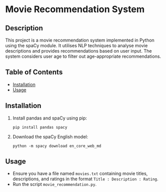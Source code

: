 # Movie Recommendation System

## Description

This project is a movie recommendation system implemented in Python using the spaCy module. It utilises NLP techniques to analyse movie descriptions and provides recommendations based on user input. The system considers user age to filter out age-appropriate recommendations.

## Table of Contents

- [Installation](#installation)
- [Usage](#usage)

## Installation

1. Install pandas and spaCy using pip:
    ```
    pip install pandas spacy
    ```

2. Download the spaCy English model:
    ```
    python -m spacy download en_core_web_md
    ```

## Usage

- Ensure you have a file named `movies.txt` containing movie titles, descriptions, and ratings in the format `Title : Description : Rating`.
- Run the script `movie_recommendation.py`.
